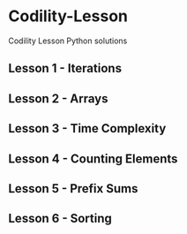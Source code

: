 # Codility-Lesson
Codility Lesson Python solutions

## Lesson 1 - Iterations

## Lesson 2 - Arrays

## Lesson 3 - Time Complexity

## Lesson 4 - Counting Elements

## Lesson 5 - Prefix Sums

## Lesson 6 - Sorting
